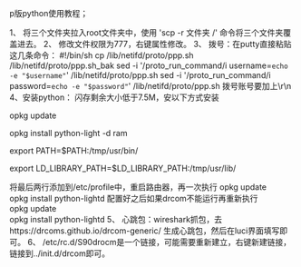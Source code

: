 p版python使用教程；

1、
   将三个文件夹拉入root文件夹中，使用 'scp -r 文件夹 /' 命令将三个文件夹覆盖进去。
2、
   修改文件权限为777，右键属性修改。
3、
   拨号：在putty直接粘贴这几条命令：
   #!/bin/sh
   cp /lib/netifd/proto/ppp.sh /lib/netifd/proto/ppp.sh_bak
   sed -i '/proto_run_command/i username=`echo -e "$username"`' /lib/netifd/proto/ppp.sh
   sed -i '/proto_run_command/i password=`echo -e "$password"`' /lib/netifd/proto/ppp.sh
   拨号账号要加上\r\n
4、安装python：
闪存剩余大小低于7.5M，安以下方式安装

   opkg update

   opkg install python-light -d ram

   export PATH=$PATH:/tmp/usr/bin/

   export LD_LIBRARY_PATH=$LD_LIBRARY_PATH:/tmp/usr/lib/


   将最后两行添加到/etc/profile中，重启路由器，再一次执行
   opkg update    
   opkg install python-lightd
   配置好之后如果drcom不能运行再重新执行  
   opkg update    
   opkg install python-lightd
5、 
   心跳包：wireshark抓包，去https://drcoms.github.io/drcom-generic/  生成心跳包，然后在luci界面填写即可。
6、
   /etc/rc.d/S90drocm是一个链接，可能需要重新建立，右键新建链接，链接到../init.d/drcom即可。
